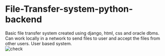 # File-Transfer-system-python-backend
Basic file transfer system created using django, html, css and oracle dbms. Can work locally in a network to send files to user and accept the files from other users. User based system.
<br>
<img src="https://media.istockphoto.com/id/470116346/photo/open-source-blue-triangle.jpg?s=612x612&w=0&k=20&c=q0hmvt4eIlf7evCASjml6QX1UEdiv6B57o_FInIAdmg=" alt="check">